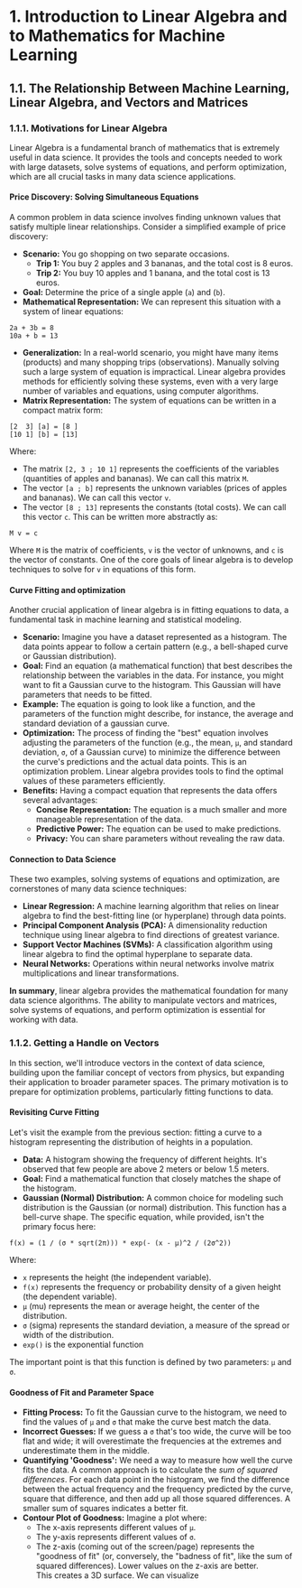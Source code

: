 # 1. Introduction to Linear Algebra and to Mathematics for Machine Learning

## 1.1. The Relationship Between Machine Learning, Linear Algebra, and Vectors and Matrices

### 1.1.1. Motivations for Linear Algebra

Linear Algebra is a fundamental branch of mathematics that is extremely useful in data science. It provides the tools and concepts needed to work with large datasets, solve systems of equations, and perform optimization, which are all crucial tasks in many data science applications.

#### Price Discovery: Solving Simultaneous Equations
A common problem in data science involves finding unknown values that satisfy multiple linear relationships. Consider a simplified example of price discovery:
* **Scenario:** You go shopping on two separate occasions.
    * **Trip 1:** You buy 2 apples and 3 bananas, and the total cost is 8 euros.
    * **Trip 2:** You buy 10 apples and 1 banana, and the total cost is 13 euros.
* **Goal:** Determine the price of a single apple (`a`) and (`b`).
* **Mathematical Representation:** We can represent this situation with a system of linear equations:
```
2a + 3b = 8
10a + b = 13
```
* **Generalization:** In a real-world scenario, you might have many items (products) and many shopping trips (observations). Manually solving such a large system of equation is impractical. Linear algebra provides methods for efficiently solving these systems, even with a very large number of variables and equations, using computer algorithms.
* **Matrix Representation:** The system of equations can be written in a compact matrix form:
```
[2  3] [a] = [8 ]
[10 1] [b] = [13]
```
Where:
* The matrix `[2, 3 ; 10 1]` represents the coefficients of the variables (quantities of apples and bananas). We can call this matrix `M`.
* The vector `[a ; b]` represents the unknown variables (prices of apples and bananas). We can call this vector `v`.
* The vector `[8 ; 13]` represents the constants (total costs). We can call this vector `c`.
This can be written more abstractly as:
```
M v = c
```
Where `M` is the matrix of coefficients, `v` is the vector of unknowns, and `c` is the vector of constants. One of the core goals of linear algebra is to develop techniques to solve for `v` in equations of this form.

#### Curve Fitting and optimization

Another crucial application of linear algebra is in fitting equations to data, a fundamental task in machine learning and statistical modeling.
* **Scenario:** Imagine you have a dataset represented as a histogram. The data points appear to follow a certain pattern (e.g., a bell-shaped curve or Gaussian distribution).
* **Goal:** Find an equation (a mathematical function) that best describes the relationship between the variables in the data. For instance, you might want to fit a Gaussian curve to the histogram. This Gaussian will have parameters that needs to be fitted.
* **Example:** The equation is going to look like a function, and the parameters of the function might describe, for instance, the average and standard deviation of a gaussian curve.
* **Optimization:** The process of finding the "best" equation involves adjusting the parameters of the function (e.g., the mean, `μ`, and standard deviation, `σ`, of a Gaussian curve) to minimize the difference between the curve's predictions and the actual data points. This is an optimization problem. Linear algebra provides tools to find the optimal values of these parameters efficiently.
* **Benefits:** Having a compact equation that represents the data offers several advantages:
    * **Concise Representation:** The equation is a much smaller and more manageable representation of the data.
    * **Predictive Power:** The equation can be used to make predictions.
    * **Privacy:** You can share parameters without revealing the raw data.

#### Connection to Data Science

These two examples, solving systems of equations and optimization, are cornerstones of many data science techniques:
* **Linear Regression:** A machine learning algorithm that relies on linear algebra to find the best-fitting line (or hyperplane) through data points.
* **Principal Component Analysis (PCA):** A dimensionality reduction technique using linear algebra to find directions of greatest variance.
* **Support Vector Machines (SVMs):** A classification algorithm using linear algebra to find the optimal hyperplane to separate data.
* **Neural Networks:** Operations within neural networks involve matrix multiplications and linear transformations.

**In summary**, linear algebra provides the mathematical foundation for many data science algorithms. The ability to manipulate vectors and matrices, solve systems of equations, and perform optimization is essential for working with data.

### 1.1.2. Getting a Handle on Vectors

In this section, we'll introduce vectors in the context of data science, building upon the familiar concept of vectors from physics, but expanding their application to broader parameter spaces. The primary motivation is to prepare for optimization problems, particularly fitting functions to data.


#### Revisiting Curve Fitting
Let's visit the example from the previous section: fitting a curve to a histogram representing the distribution of heights in a population.
* **Data:** A histogram showing the frequency of different heights. It's observed that few people are above 2 meters or below 1.5 meters.
* **Goal:** Find a mathematical function that closely matches the shape of the histogram. 
* **Gaussian (Normal) Distribution:** A common choice for modeling such distribution is the Gaussian (or normal) distribution. This function has a bell-curve shape. The specific equation, while provided, isn't the primary focus here:
```
f(x) = (1 / (σ * sqrt(2π))) * exp(- (x - μ)^2 / (2σ^2))
```
Where:
* `x` represents the height (the independent variable).
* `f(x)` represents the frequency or probability density of a given height (the dependent variable).
* `μ` (mu) represents the mean or average height, the center of the distribution.
* `σ` (sigma) represents the standard deviation, a measure of the spread or width of the distribution.
* `exp()` is the exponential function

The important point is that this function is defined by two parameters: `μ` and `σ`.

#### Goodness of Fit and Parameter Space
* **Fitting Process:** To fit the Gaussian curve to the histogram, we need to find the values of `μ` and `σ` that make the curve best match the data.
* **Incorrect Guesses:** If we guess a `σ` that's too wide, the curve will be too flat and wide; it will overestimate the frequencies at the extremes and underestimate them in the middle.
* **Quantifying 'Goodness':** We need a way to measure how well the curve fits the data. A common approach is to calculate the _sum of squared differences_. For each data point in the histogram, we find the difference between the actual frequency and the frequency predicted by the curve, square that difference, and then add up all those squared differences. A smaller sum of squares indicates a better fit.
* **Contour Plot of Goodness:** Imagine a plot where:
    * The x-axis represents different values of `μ`.
    * The y-axis represents different values of `σ`.
    * The z-axis (coming out of the screen/page) represents the "goodness of fit" (or, conversely, the "badness of fit", like the sum of squared differences). Lower values on the z-axis are better.<br>
This creates a 3D surface. We can visualize